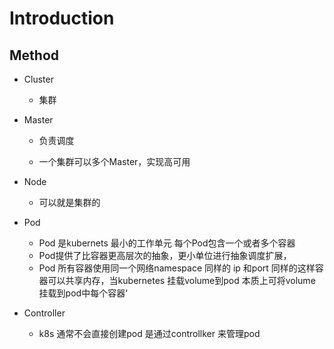 # Introduction

## Method

- Cluster 
  
  - 集群

- Master
  
  - 负责调度
  
  - 一个集群可以多个Master，实现高可用

- Node
  
  - 可以就是集群的

- Pod
  
  - Pod 是kubernets 最小的工作单元  每个Pod包含一个或者多个容器
  - Pod提供了比容器更高层次的抽象，更小单位进行抽象调度扩展，
  - Pod 所有容器使用同一个网络namespace 同样的 ip 和port  同样的这样容器可以共享内存，当kubernetes 挂载volume到pod 本质上可将volume 挂载到pod中每个容器‘

- Controller 
  
  - k8s 通常不会直接创建pod 是通过controllker 来管理pod


